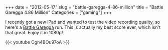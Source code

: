 +++
date = "2012-05-17"
slug = "battle-garegga-4-86-million"
title = "Battle Garegga 4.86 Million"
Categories = ["gaming"]
+++

I recently got a new iPad and wanted to test the video recording quality, so here's a [Battle Garegga](http://en.wikipedia.org/wiki/Battle_Garegga) run. This is actually my best score ever, which isn't that great. Enjoy it in 1080p!


{{< youtube Cgn4BOu97oA  >}}
